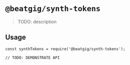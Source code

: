 # `@beatgig/synth-tokens`

> TODO: description

## Usage

```
const synthTokens = require('@beatgig/synth-tokens');

// TODO: DEMONSTRATE API
```
